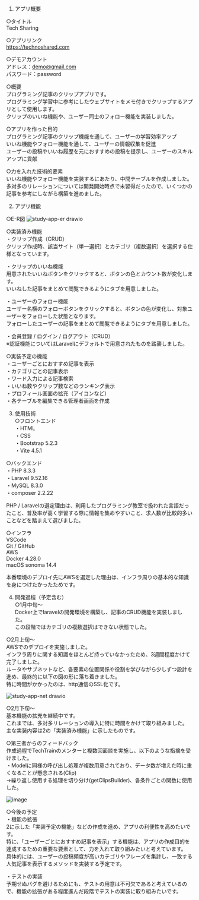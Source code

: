 1. アプリ概要

○タイトル  
Tech Sharing

○アプリリンク  
https://technoshared.com

○デモアカウント  
アドレス：demo@gmail.com  
パスワード：password

○概要  
プログラミング記事のクリップアプリです。  
プログラミング学習中に参考にしたウェブサイトをメモ付きでクリップするアプリとして使用します。  
クリップのいいね機能や、ユーザー同士のフォロー機能を実装しました。

○アプリを作った目的  
プログラミング記事のクリップ機能を通して、ユーザーの学習効率アップ  
いいね機能やフォロー機能を通して、ユーザーの情報収集を促進  
ユーザーの投稿やいいね履歴を元におすすめの投稿を提示し、ユーザーのスキルアップに貢献

○力を入れた技術的要素  
いいね機能やフォロー機能を実装するにあたり、中間テーブルを作成しました。  
多対多のリレーションについては開発開始時点で未習得だったので、いくつかの記事を参考にしながら構築を進めました。

2. アプリ機能

○E-R図
![study-app-er drawio](https://github.com/RyuseiKojima/study-app/assets/122793737/e67bc614-7b6b-4f77-b9da-5c50a2ae2658)

○実装済み機能  
・クリップ作成（CRUD）  
クリップ作成時、該当サイト（単一選択）とカテゴリ（複数選択）を選択する仕様となっています。

・クリップのいいね機能  
用意されたいいねボタンをクリックすると、ボタンの色とカウント数が変化します。  
いいねした記事をまとめて閲覧できるようにタブを用意しました。

・ユーザーのフォロー機能  
ユーザー名横のフォローボタンをクリックすると、ボタンの色が変化し、対象ユーザーをフォローした状態となります。  
フォローしたユーザーの記事をまとめて閲覧できるようにタブを用意しました。

・会員登録 / ログイン / ログアウト（CRUD）  
※認証機能についてはLaravelにデフォルトで用意されたものを踏襲しました。  

○実装予定の機能  
・ユーザーごとにおすすめ記事を表示  
・カテゴリごとの記事表示  
・ワード入力による記事検索  
・いいね数やクリップ数などのランキング表示  
・プロフィール画面の拡充（アイコンなど）  
・各テーブルを編集できる管理者画面を作成

3. 使用技術  
○フロントエンド  
・HTML  
・CSS  
・Bootstrap 5.2.3  
・Vite 4.5.1  

○バックエンド  
・PHP 8.3.3  
・Laravel 9.52.16  
・MySQL 8.3.0  
・composer 2.2.22  

PHP / Laravelの選定理由は、利用したプログラミング教室で扱われた言語だったこと、普及率が高く学習する際に情報を集めやすいこと、求人数が比較的多いことなどを踏まえて選びました。

○インフラ  
VSCode  
Git / GitHub  
AWS  
Docker 4.28.0  
macOS sonoma 14.4  

本番環境のデプロイ先にAWSを選定した理由は、インフラ周りの基本的な知識を身につけたかったためです。

4. 開発過程（予定含む）  
○1月中旬〜  
Docker上でlaravelの開発環境を構築し、記事のCRUD機能を実装しました。  
この段階ではカテゴリの複数選択はできない状態でした。  

○2月上旬〜  
AWSでのデプロイを実施しました。  
インフラ周りに関する知識をほとんど持っていなかったため、3週間程度かけて完了しました。  
ルータやサブネットなど、各要素の位置関係や役割を学びながら少しずつ設計を進め、最終的に以下の図の形に落ち着きました。  
特に時間がかかったのは、http通信のSSL化です。  

![study-app-net drawio](https://github.com/RyuseiKojima/study-app/assets/122793737/059f94ff-54b4-4091-af01-452559b3585e)

○2月下旬〜  
基本機能の拡充を継続中です。  
これまでは、多対多リレーションの導入に特に時間をかけて取り組みました。  
主な実装内容は2の「実装済み機能」に示したものです。  

○第三者からのフィードバック  
作成過程でTechTrainのメンターと複数回面談を実施し、以下のような指摘を受けました。  
・Modelに同様の呼び出し処理が複数用意されており、データ数が増えた時に重くなることが懸念される(Clip)  
→繰り返し使用する処理を切り分け(getClipsBuilder)、各条件ごとの関数に使用した。  

![image](https://github.com/RyuseiKojima/study-app/assets/122793737/8e0a327b-534f-4d20-a264-619aba642cb9)

○今後の予定  
・機能の拡張  
2に示した「実装予定の機能」などの作成を進め、アプリの利便性を高めたいです。  
特に、「ユーザーごとにおすすめ記事を表示」する機能は、アプリの作成目的を達成するための重要な要素として、力を入れて取り組みたいと考えています。  
具体的には、ユーザーの投稿頻度が高いカテゴリやフレーズを集計し、一致する人気記事を表示するメソッドを実装する予定です。  

・テストの実装  
予期せぬバグを避けるためにも、テストの用意は不可欠であると考えているので、機能の拡張がある程度進んだ段階でテストの実装に取り組みたいです。  
